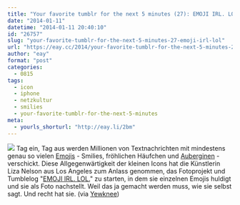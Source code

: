 ```yaml
---
title: "Your favorite tumblr for the next 5 minutes (27): EMOJI IRL. LOL."
date: "2014-01-11"
datetime: "2014-01-11 20:40:10"
id: "26757"
slug: "your-favorite-tumblr-for-the-next-5-minutes-27-emoji-irl-lol"
url: "https://eay.cc/2014/your-favorite-tumblr-for-the-next-5-minutes-27-emoji-irl-lol/"
author: "eay"
format: "post"
categories:
  - 0815
tags:
  - icon
  - iphone
  - netzkultur
  - smilies
  - your-favorite-tumblr-for-the-next-5-minutes
meta:
  - yourls_shorturl: "http://eay.li/2bm"
---
```


[![](https://eay.cc/uploads/2014/emojiirl.jpg)](http://emojiirllol.tumblr.com/) Tag ein, Tag aus werden Millionen von Textnachrichten mit mindestens genau so vielen [Emojis](http://de.wikipedia.org/wiki/Emoji) - Smilies, fröhlichen Häufchen und [Auberginen](http://d.pr/i/iDbk) - verschickt. Diese Allgegenwärtigkeit der kleinen Icons hat die Künstlerin Liza Nelson aus Los Angeles zum Anlass genommen, das Fotoprojekt und Tumblelog "[EMOJI IRL. LOL.](http://emojiirllol.tumblr.com/)" zu starten, in dem sie einzelnen Emojis huldigt und sie als Foto nachstellt. Weil das ja gemacht werden muss, wie sie selbst sagt. Und recht hat sie. (via [Yewknee](http://yewknee.com/blog/emoji-irl))
